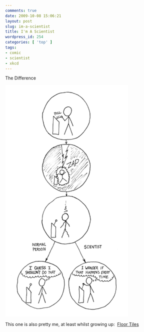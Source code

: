 ```yaml
---
comments: true
date: 2009-10-08 15:06:21
layout: post
slug: im-a-scientist
title: I'm A Scientist
wordpress_id: 254
categories: [ 'top' ]
tags:
- comic
- scientist
- xkcd
---
```


The Difference



[![The Difference](/wp-content/uploads/2009/10/the_difference.png)](/wp-content/uploads/2009/10/the_difference.png)

This one is also pretty me, at least whilst growing up:  [Floor Tiles](http://xkcd.com/245/)
